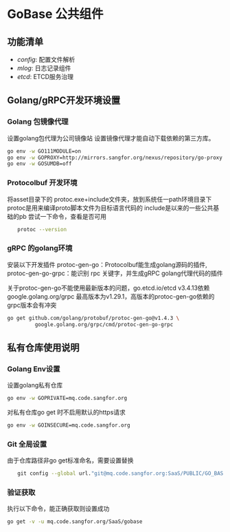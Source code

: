 <!--
 * @Description: 
 * @Author: Chen Long
 * @Date: 2020-12-17 09:43:16
 * @LastEditTime: 2020-12-17 09:53:00
 * @LastEditors: Chen Long
 * @Reference: 
-->


# GoBase 公共组件

## 功能清单

* *config*: 配置文件解析
* *mlog*: 日志记录组件
* *etcd*: ETCD服务治理

## Golang/gRPC开发环境设置

### Golang 包镜像代理

设置golang包代理为公司镜像站
设置镜像代理才能自动下载依赖的第三方库。

```sh
go env -w GO111MODULE=on
go env -w GOPROXY=http://mirrors.sangfor.org/nexus/repository/go-proxy
go env -w GOSUMDB=off
```

### Protocolbuf 开发环境

将asset目录下的 protoc.exe+include文件夹，放到系统任一path环境目录下
protoc是用来编译proto脚本文件为目标语言代码的
include是以来的一些公共基础的pb
尝试一下命令，查看是否可用

```sh
　　protoc --version
```

### gRPC 的golang环境

安装以下开发插件
protoc-gen-go：Protocolbuf能生成golang源码的插件,
protoc-gen-go-grpc：能识别 rpc 关键字，并生成gRPC golang代理代码的插件

关于protoc-gen-go不能使用最新版本的问题，go.etcd.io/etcd v3.4.13依赖google.golang.org/grpc 最高版本为v1.29.1，高版本的protoc-gen-go依赖的grpc版本会有冲突

```sh
go get github.com/golang/protobuf/protoc-gen-go@v1.4.3 \
         google.golang.org/grpc/cmd/protoc-gen-go-grpc
```

## 私有仓库使用说明

### Golang Env设置

设置golang私有仓库

```sh
go env -w GOPRIVATE=mq.code.sangfor.org
```

对私有仓库go get 时不启用默认的https请求

```sh
go env -w GOINSECURE=mq.code.sangfor.org
```

### Git 全局设置

由于仓库路径非go get标准命名，需要设置替换

```sh
　　git config --global url."git@mq.code.sangfor.org:SaaS/PUBLIC/GO_BASE.git".insteadof "http://mq.code.sangfor.org/SaaS/gobase.git"
```

### 验证获取

执行以下命令，能正确获取则设置成功

```sh
go get -v -u mq.code.sangfor.org/SaaS/gobase
```
